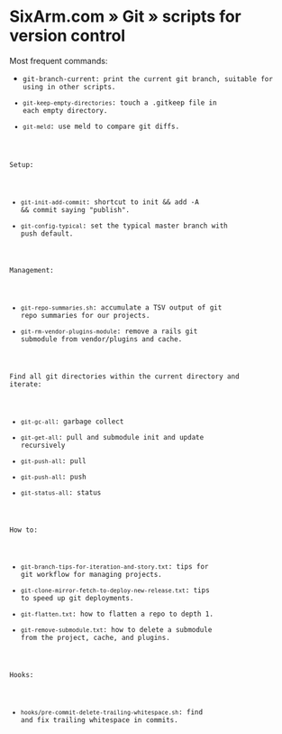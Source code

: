# SixArm.com » Git » scripts for version control

Most frequent commands:

  * <code>git-branch-current: print the current git branch, suitable for using in other scripts.
  * <code>git-keep-empty-directories</code>: touch a .gitkeep file in each empty directory.
  * <code>git-meld</code>: use meld to compare git diffs.

Setup:

  * <code>git-init-add-commit</code>: shortcut to init && add -A && commit saying "publish".
  * <code>git-config-typical</code>: set the typical master branch with push default.

Management:

  * <code>git-repo-summaries.sh</code>: accumulate a TSV output of git repo summaries for our projects.
  * <code>git-rm-vendor-plugins-module</code>: remove a rails git submodule from vendor/plugins and cache.

Find all git directories within the current directory and iterate:

  * <code>git-gc-all</code>: garbage collect
  * <code>git-get-all</code>: pull and submodule init and update recursively
  * <code>git-push-all</code>: pull
  * <code>git-push-all</code>: push
  * <code>git-status-all</code>: status

How to:

  * <code>git-branch-tips-for-iteration-and-story.txt</code>: tips for git workflow for managing projects.
  * <code>git-clone-mirror-fetch-to-deploy-new-release.txt</code>: tips to speed up git deployments.
  * <code>git-flatten.txt</code>: how to flatten a repo to depth 1.
  * <code>git-remove-submodule.txt</code>: how to delete a submodule from the project, cache, and plugins.

Hooks:

  * <code>hooks/pre-commit-delete-trailing-whitespace.sh</code>: find and fix trailing whitespace in commits.




